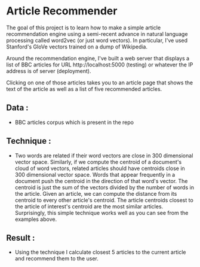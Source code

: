# Article Recommender

The goal of this project is to learn how to make a simple article recommendation engine using a semi-recent advance in natural language processing called word2vec (or just word vectors). In particular, I've used Stanford's GloVe vectors trained on a dump of Wikipedia.

Around the recommendation engine, I've built a web server that displays a list of BBC articles for URL http://localhost:5000 (testing) or whatever the IP address is of server (deployment).

Clicking on one of those articles takes you to an article page that shows the text of the article as well as a list of five recommended articles.

## Data :
- BBC articles corpus which is present in the repo

## Technique :
- Two words are related if their word vectors are close in 300 dimensional vector space. Similarly, if we compute the centroid of a document's cloud of word vectors, related articles should have centroids close in 300 dimensional vector space. Words that appear frequently in a document push the centroid in the direction of that word's vector. The centroid is just the sum of the vectors divided by the number of words in the article. Given an article, we can compute the distance from its centroid to every other article's centroid. The article centroids closest to the article of interest's centroid are the most similar articles. Surprisingly, this simple technique works well as you can see from the examples above.

## Result :
- Using the technique I calculate closest 5 articles to the current article and recommend them to the user.
